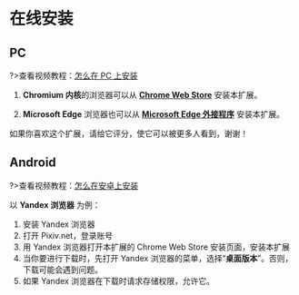 # 在线安装

## PC

?>查看视频教程：[怎么在 PC 上安装](https://www.youtube.com/watch?v=Ta7oLbTpT7M&list=PLO2Mj4AiZzWEpN6x_lAG8mzeNyJzd478d&index=2 ':target=_blank')

1. **Chromium 内核**的浏览器可以从 **[Chrome Web Store](https://chrome.google.com/webstore/detail/powerful-pixiv-downloader/dkndmhgdcmjdmkdonmbgjpijejdcilfh ':target=_blank')** 安装本扩展。

2. **Microsoft Edge** 浏览器也可以从 **[Microsoft Edge 外接程序](https://microsoftedge.microsoft.com/addons/detail/hpcoocgpiepjcngmhhknkflhpkoklphp ':target=_blank')** 安装本扩展。

如果你喜欢这个扩展，请给它评分，使它可以被更多人看到，谢谢！

## Android

?>查看视频教程：[怎么在安卓上安装](https://www.youtube.com/watch?v=SoJrvcut000&list=PLO2Mj4AiZzWEpN6x_lAG8mzeNyJzd478d&index=3 ':target=_blank')

以 **Yandex 浏览器** 为例：

1. 安装 Yandex 浏览器
2. 打开 Pixiv.net，登录账号
3. 用 Yandex 浏览器打开本扩展的 Chrome Web Store 安装页面，安装本扩展
4. 当你要进行下载时，先打开 Yandex 浏览器的菜单，选择“**桌面版本**”。否则，下载可能会遇到问题。
5. 如果 Yandex 浏览器在下载时请求存储权限，允许它。